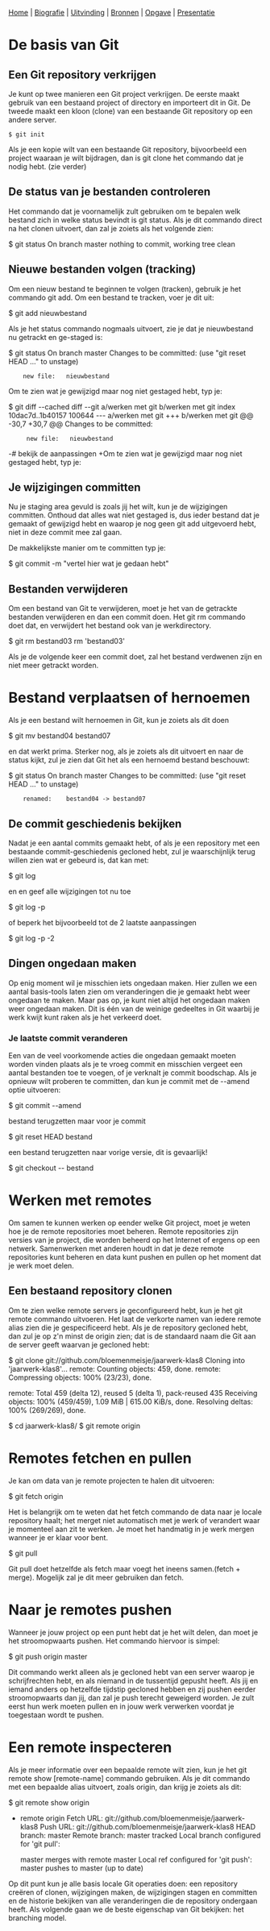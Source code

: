 [Home](README.md) | [Biografie](bio.md) | [Uitvinding](uitvinding.md) | [Bronnen](bronnen.md) | [Opgave](opgave.md) |  [Presentatie](https://gitpitch.com/bloemenmeisje/jaarwerk-klas8/master?grs=github&t=moon)

# De basis van Git

## Een Git repository verkrijgen

Je kunt op twee manieren een Git project verkrijgen. De eerste maakt gebruik van een bestaand project of directory en importeert dit in Git. De tweede maakt een kloon (clone) van een bestaande Git repository op een andere server.
```
$ git init
```
Als je een kopie wilt van een bestaande Git repository, bijvoorbeeld een project waaraan je wilt bijdragen, dan is git clone het commando dat je nodig hebt. (zie verder)

## De status van je bestanden controleren
Het commando dat je voornamelijk zult gebruiken om te bepalen welk bestand zich in welke status bevindt is git status. Als je dit commando direct na het clonen uitvoert, dan zal je zoiets als het volgende zien:

$ git status
On branch master
nothing to commit, working tree clean

## Nieuwe bestanden volgen (tracking)

Om een nieuw bestand te beginnen te volgen (tracken), gebruik je het commando git add. Om een bestand te tracken, voer je dit uit:

$ git add nieuwbestand

Als je het status commando nogmaals uitvoert, zie je dat je nieuwbestand nu getrackt en ge-staged is:

$ git status
On branch master
Changes to be committed:
  (use "git reset HEAD <file>..." to unstage)

        new file:   nieuwbestand

Om te zien wat je gewijzigd maar nog niet gestaged hebt, typ je:

$ git diff --cached
diff --git a/werken met git b/werken met git
index 10dac7d..1b40157 100644
--- a/werken met git
+++ b/werken met git
@@ -30,7 +30,7 @@ Changes to be committed:

         new file:   nieuwbestand

-# bekijk de aanpassingen
+Om te zien wat je gewijzigd maar nog niet gestaged hebt, typ je:


## Je wijzigingen committen
Nu je staging area gevuld is zoals jij het wilt, kun je de wijzigingen committen. Onthoud dat alles wat niet gestaged is, dus ieder bestand dat je gemaakt of gewijzigd hebt en waarop je nog geen git add uitgevoerd hebt, niet in deze commit mee zal gaan.

De makkelijkste manier om te committen typ je:

$ git commit -m "vertel hier wat je gedaan hebt"

## Bestanden verwijderen

Om een bestand van Git te verwijderen, moet je het van de getrackte bestanden verwijderen en dan een commit doen. Het git rm commando doet dat, en verwijdert het bestand ook van je werkdirectory.

$ git rm bestand03
rm 'bestand03'

Als je de volgende keer een commit doet, zal het bestand verdwenen zijn en niet meer getrackt worden.


# Bestand verplaatsen of hernoemen

Als je een bestand wilt hernoemen in Git, kun je zoiets als dit doen

$ git mv bestand04 bestand07


en dat werkt prima. Sterker nog, als je zoiets als dit uitvoert en naar de status kijkt, zul je zien dat Git het als een hernoemd bestand beschouwt:

$ git status
On branch master
Changes to be committed:
  (use "git reset HEAD <file>..." to unstage)


        renamed:    bestand04 -> bestand07




## De commit geschiedenis bekijken

Nadat je een aantal commits gemaakt hebt, of als je een repository met een bestaande commit-geschiedenis gecloned hebt, zul je waarschijnlijk terug willen zien wat er gebeurd is, dat kan met:

$ git log

en en geef alle wijzigingen tot nu toe

$ git log -p

of beperk het bijvoorbeeld tot de 2 laatste aanpassingen

$ git log -p -2


## Dingen ongedaan maken

Op enig moment wil je misschien iets ongedaan maken. Hier zullen we een aantal basis-tools laten zien om veranderingen die je gemaakt hebt weer ongedaan te maken. Maar pas op, je kunt niet altijd het ongedaan maken weer ongedaan maken. Dit is één van de weinige gedeeltes in Git waarbij je werk kwijt kunt raken als je het verkeerd doet.

### Je laatste commit veranderen
Een van de veel voorkomende acties die ongedaan gemaakt moeten worden vinden plaats als je te vroeg commit en misschien vergeet een aantal bestanden toe te voegen, of je verknalt je commit boodschap. Als je opnieuw wilt proberen te committen, dan kun je commit met de --amend optie uitvoeren:

$ git commit --amend

bestand terugzetten maar voor je commit

$ git reset HEAD bestand

een bestand terugzetten naar vorige versie, dit is gevaarlijk!

$ git checkout -- bestand

# Werken met remotes
Om samen te kunnen werken op eender welke Git project, moet je weten hoe je de remote repositories moet beheren. Remote repositories zijn versies van je project, die worden beheerd op het Internet of ergens op een netwerk.
Samenwerken met anderen houdt in dat je deze remote repositories kunt beheren en data kunt pushen en pullen op het moment dat je werk moet delen.

## Een bestaand repository clonen

Om te zien welke remote servers je geconfigureerd hebt, kun je het git remote commando uitvoeren. Het laat de verkorte namen van iedere remote alias zien die je gespecificeerd hebt. Als je de repository gecloned hebt, dan zul je op z'n minst de origin zien; dat is de standaard naam die Git aan de server geeft waarvan je gecloned hebt:

$ git clone git://github.com/bloemenmeisje/jaarwerk-klas8
Cloning into 'jaarwerk-klas8'...
remote: Counting objects: 459, done.
remote: Compressing objects: 100% (23/23), done.

remote: Total 459 (delta 12), reused 5 (delta 1), pack-reused 435
Receiving objects: 100% (459/459), 1.09 MiB | 615.00 KiB/s, done.
Resolving deltas: 100% (269/269), done.

$ cd jaarwerk-klas8/
$ git remote
origin

# Remotes fetchen en pullen

Je kan om data van je remote projecten te halen dit uitvoeren:

$ git fetch origin

Het is belangrijk om te weten dat het fetch commando de data naar je locale repository haalt; het merget niet automatisch met je werk of verandert waar je momenteel aan zit te werken. Je moet het handmatig in je werk mergen wanneer je er klaar voor bent.

$ git pull

Git pull doet hetzelfde als fetch maar voegt het ineens samen.(fetch + merge). Mogelijk zal je dit meer gebruiken dan fetch.

# Naar je remotes pushen

Wanneer je jouw project op een punt hebt dat je het wilt delen, dan moet je het
stroomopwaarts pushen. Het commando hiervoor is simpel:

$ git push origin master

Dit commando werkt alleen als je gecloned hebt van een server waarop je schrijfrechten hebt, en als niemand in de tussentijd gepusht heeft. Als jij en iemand anders op hetzelfde tijdstip gecloned hebben en zij pushen eerder stroomopwaarts dan jij, dan zal je push terecht geweigerd worden. Je zult eerst hun werk moeten pullen en in jouw werk verwerken voordat je toegestaan wordt te pushen.

# Een remote inspecteren

Als je meer informatie over een bepaalde remote wilt zien, kun je het git remote show [remote-name] commando gebruiken. Als je dit commando met een bepaalde alias uitvoert, zoals origin, dan krijg je zoiets als dit:

$ git remote show origin
* remote origin
  Fetch URL: git://github.com/bloemenmeisje/jaarwerk-klas8
  Push  URL: git://github.com/bloemenmeisje/jaarwerk-klas8
  HEAD branch: master
  Remote branch:
    master tracked
  Local branch configured for 'git pull':

    master merges with remote master
  Local ref configured for 'git push':
    master pushes to master (up to date)

Op dit punt kun je alle basis locale Git operaties doen: een repository creëren of clonen, wijzigingen maken, de wijzigingen stagen en committen en de historie bekijken van alle veranderingen die de repository ondergaan heeft. Als volgende gaan we de beste eigenschap van Git bekijken: het branching model.
